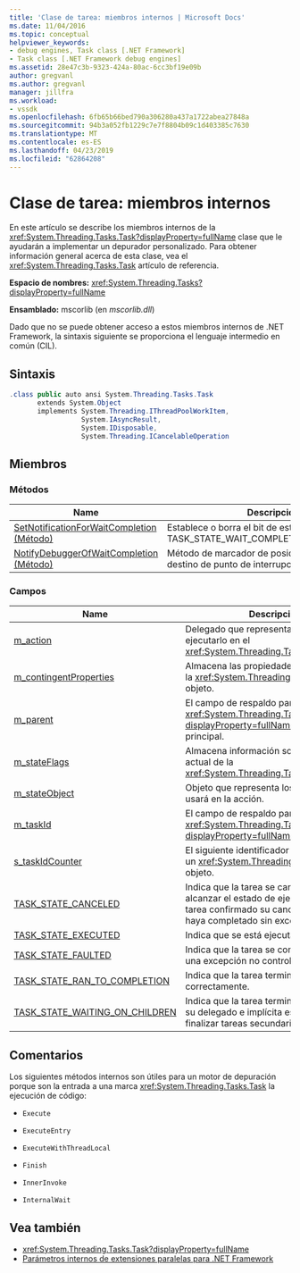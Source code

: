 ```yaml
---
title: 'Clase de tarea: miembros internos | Microsoft Docs'
ms.date: 11/04/2016
ms.topic: conceptual
helpviewer_keywords:
- debug engines, Task class [.NET Framework]
- Task class [.NET Framework debug engines]
ms.assetid: 28e47c3b-9323-424a-80ac-6cc3bf19e09b
author: gregvanl
ms.author: gregvanl
manager: jillfra
ms.workload:
- vssdk
ms.openlocfilehash: 6fb65b66bed790a306280a437a1722abea27848a
ms.sourcegitcommit: 94b3a052fb1229c7e7f8804b09c1d403385c7630
ms.translationtype: MT
ms.contentlocale: es-ES
ms.lasthandoff: 04/23/2019
ms.locfileid: "62864208"
---
```

# <a name="task-class---internal-members"></a>Clase de tarea: miembros internos
En este artículo se describe los miembros internos de la <xref:System.Threading.Tasks.Task?displayProperty=fullName> clase que le ayudarán a implementar un depurador personalizado. Para obtener información general acerca de esta clase, vea el <xref:System.Threading.Tasks.Task> artículo de referencia.

 **Espacio de nombres:** <xref:System.Threading.Tasks?displayProperty=fullName>

 **Ensamblado:** mscorlib (en *mscorlib.dll*)

 Dado que no se puede obtener acceso a estos miembros internos de .NET Framework, la sintaxis siguiente se proporciona el lenguaje intermedio en común (CIL).

## <a name="syntax"></a>Sintaxis

```csharp
.class public auto ansi System.Threading.Tasks.Task
       extends System.Object
       implements System.Threading.IThreadPoolWorkItem,
                  System.IAsyncResult,
                  System.IDisposable,
                  System.Threading.ICancelableOperation
```

## <a name="members"></a>Miembros

### <a name="methods"></a>Métodos

|Name|Descripción|
|----------|-----------------|
|[SetNotificationForWaitCompletion (Método)](../../extensibility/debugger/setnotificationforwaitcompletion-method.md)|Establece o borra el bit de estado TASK_STATE_WAIT_COMPLETION_NOTIFICATION.|
|[NotifyDebuggerOfWaitCompletion (Método)](../../extensibility/debugger/notifydebuggerofwaitcompletion-method.md)|Método de marcador de posición usado como un destino de punto de interrupción por el depurador.|

### <a name="fields"></a>Campos

|Name|Descripción|
|----------|-----------------|
|[m_action](../../extensibility/debugger/m-action-field.md)|Delegado que representa el código para ejecutarlo en el <xref:System.Threading.Tasks.Task> objeto.|
|[m_contingentProperties](../../extensibility/debugger/m-contingentproperties-field.md)|Almacena las propiedades adicionales de la <xref:System.Threading.Tasks.Task> objeto.|
|[m_parent](../../extensibility/debugger/m-parent-field.md)|El campo de respaldo para el <xref:System.Threading.Tasks.Task?displayProperty=fullName> propiedad principal.|
|[m_stateFlags](../../extensibility/debugger/m-stateflags-field.md)|Almacena información sobre el estado actual de la <xref:System.Threading.Tasks.Task> objeto.|
|[m_stateObject](../../extensibility/debugger/m-stateobject-field.md)|Objeto que representa los datos que se usará en la acción.|
|[m_taskId](../../extensibility/debugger/m-taskid-field.md)|El campo de respaldo para el <xref:System.Threading.Tasks.Task.Id%2A?displayProperty=fullName> propiedad.|
|[s_taskIdCounter](../../extensibility/debugger/s-taskidcounter-field.md)|El siguiente identificador disponible para un <xref:System.Threading.Tasks.Task> objeto.|
|[TASK_STATE_CANCELED](../../extensibility/debugger/task-state-canceled-field.md)|Indica que la tarea se canceló antes de alcanzar el estado de ejecución, o que la tarea confirmado su cancelación y se haya completado sin excepciones.|
|[TASK_STATE_EXECUTED](../../extensibility/debugger/task-state-executed-field.md)|Indica que se está ejecutando la tarea.|
|[TASK_STATE_FAULTED](../../extensibility/debugger/task-state-faulted-field.md)|Indica que la tarea se completó debido a una excepción no controlada.|
|[TASK_STATE_RAN_TO_COMPLETION](../../extensibility/debugger/task-state-ran-to-completion-field.md)|Indica que la tarea terminó de ejecutarse correctamente.|
|[TASK_STATE_WAITING_ON_CHILDREN](../../extensibility/debugger/task-state-waiting-on-children-field.md)|Indica que la tarea terminó de ejecutarse a su delegado e implícita está esperando a finalizar tareas secundarias asociadas.|

## <a name="remarks"></a>Comentarios
 Los siguientes métodos internos son útiles para un motor de depuración porque son la entrada a una marca <xref:System.Threading.Tasks.Task> la ejecución de código:

- `Execute`

- `ExecuteEntry`

- `ExecuteWithThreadLocal`

- `Finish`

- `InnerInvoke`

- `InternalWait`

## <a name="see-also"></a>Vea también
- <xref:System.Threading.Tasks.Task?displayProperty=fullName>
- [Parámetros internos de extensiones paralelas para .NET Framework](../../extensibility/debugger/parallel-extension-internals-for-the-dotnet-framework.md)
